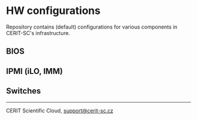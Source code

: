 # HW configurations

Repository contains (default) configurations for various
components in CERIT-SC's infrastructure.

## BIOS
## IPMI (iLO, IMM)
## Switches

***

CERIT Scientific Cloud, <support@cerit-sc.cz>
